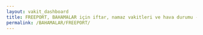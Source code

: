 ```yaml
---
layout: vakit_dashboard
title: FREEPORT, BAHAMALAR için iftar, namaz vakitleri ve hava durumu - ilçe/eyalet seç
permalink: /BAHAMALAR/FREEPORT/
---
```


<script type="text/javascript">
  var GLOBAL_COUNTRY = 'BAHAMALAR';
  var GLOBAL_CITY = 'FREEPORT';
  var GLOBAL_STATE = '';
  var lat = 72;
  var lon = 21;
</script>
